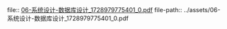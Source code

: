 file:: [06-系统设计-数据库设计_1728979775401_0.pdf](../assets/06-系统设计-数据库设计_1728979775401_0.pdf)
file-path:: ../assets/06-系统设计-数据库设计_1728979775401_0.pdf
